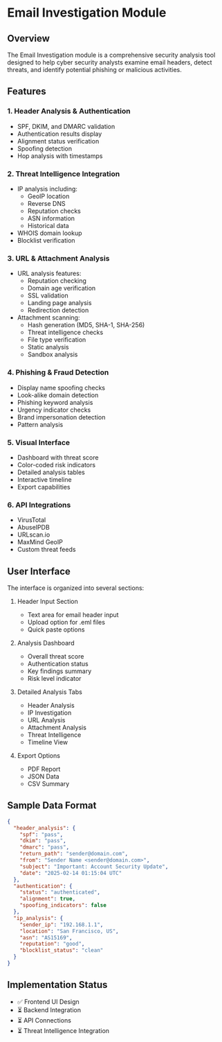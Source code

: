 # Email Investigation Module

## Overview
The Email Investigation module is a comprehensive security analysis tool designed to help cyber security analysts examine email headers, detect threats, and identify potential phishing or malicious activities.

## Features

### 1. Header Analysis & Authentication
- SPF, DKIM, and DMARC validation
- Authentication results display
- Alignment status verification
- Spoofing detection
- Hop analysis with timestamps

### 2. Threat Intelligence Integration
- IP analysis including:
  - GeoIP location
  - Reverse DNS
  - Reputation checks
  - ASN information
  - Historical data
- WHOIS domain lookup
- Blocklist verification

### 3. URL & Attachment Analysis
- URL analysis features:
  - Reputation checking
  - Domain age verification
  - SSL validation
  - Landing page analysis
  - Redirection detection
- Attachment scanning:
  - Hash generation (MD5, SHA-1, SHA-256)
  - Threat intelligence checks
  - File type verification
  - Static analysis
  - Sandbox analysis

### 4. Phishing & Fraud Detection
- Display name spoofing checks
- Look-alike domain detection
- Phishing keyword analysis
- Urgency indicator checks
- Brand impersonation detection
- Pattern analysis

### 5. Visual Interface
- Dashboard with threat score
- Color-coded risk indicators
- Detailed analysis tables
- Interactive timeline
- Export capabilities

### 6. API Integrations
- VirusTotal
- AbuseIPDB
- URLscan.io
- MaxMind GeoIP
- Custom threat feeds

## User Interface
The interface is organized into several sections:
1. Header Input Section
   - Text area for email header input
   - Upload option for .eml files
   - Quick paste options

2. Analysis Dashboard
   - Overall threat score
   - Authentication status
   - Key findings summary
   - Risk level indicator

3. Detailed Analysis Tabs
   - Header Analysis
   - IP Investigation
   - URL Analysis
   - Attachment Analysis
   - Threat Intelligence
   - Timeline View

4. Export Options
   - PDF Report
   - JSON Data
   - CSV Summary

## Sample Data Format
```json
{
  "header_analysis": {
    "spf": "pass",
    "dkim": "pass",
    "dmarc": "pass",
    "return_path": "sender@domain.com",
    "from": "Sender Name <sender@domain.com>",
    "subject": "Important: Account Security Update",
    "date": "2025-02-14 01:15:04 UTC"
  },
  "authentication": {
    "status": "authenticated",
    "alignment": true,
    "spoofing_indicators": false
  },
  "ip_analysis": {
    "sender_ip": "192.168.1.1",
    "location": "San Francisco, US",
    "asn": "AS15169",
    "reputation": "good",
    "blocklist_status": "clean"
  }
}
```

## Implementation Status
- ✅ Frontend UI Design
- ⏳ Backend Integration
- ⏳ API Connections
- ⏳ Threat Intelligence Integration
